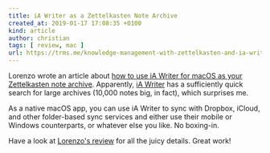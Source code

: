 ```yaml
---
title: iA Writer as a Zettelkasten Note Archive
created_at: 2019-01-17 17:08:35 +0100
kind: article
author: christian
tags: [ review, mac ]
url: https://trms.me/knowledge-management-with-zettelkasten-and-ia-writer/
---
```


Lorenzo wrote an article about [how to use iA Writer for macOS as your Zettelkasten note archive][post]. Apparently, [iA Writer](https://ia.net/writer) has a sufficiently quick search for large archives (10,000 notes big, in fact), which surprises me.

As a native macOS app, you can use iA Writer to sync with Dropbox, iCloud, and other folder-based sync services and either use their mobile or Windows counterparts, or whatever else you like. No boxing-in.

Have a look at [Lorenzo's review][post] for all the juicy details. Great work!

[post]: https://trms.me/knowledge-management-with-zettelkasten-and-ia-writer/
